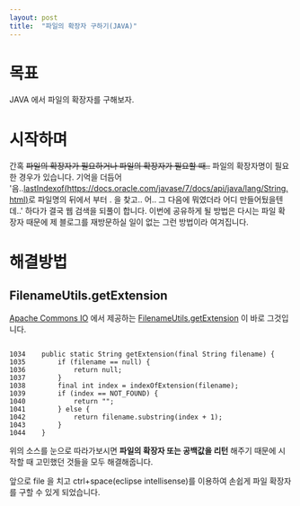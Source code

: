 ```yaml
---
layout: post
title:  "파일의 확장자 구하기(JAVA)"
---
```

# 목표
JAVA 에서 파일의 확장자를 구해보자.

# 시작하며
간혹 ~~파일의 확장자가 필요하거나 파일의 확장자가 필요할 때..~~ 파일의 확장자명이 필요한 경우가 있습니다.
기억을 더듬어 '음..[lastIndexof(https://docs.oracle.com/javase/7/docs/api/java/lang/String.html)]()로 파일명의 뒤에서 부터 . 을 찾고.. 어.. 그 다음에 뭐였더라 어디 만들어뒀을텐데..' 하다가 결국 웹 검색을 되풀이 합니다.
이번에 공유하게 될 방법은 다시는 파일 확장자 때문에 제 블로그를 재방문하실 일이 없는 그런 방법이라 여겨집니다.

# 해결방법

## FilenameUtils.getExtension

[Apache Commons IO](https://commons.apache.org/proper/commons-io/) 에서 제공하는 [FilenameUtils.getExtension](http://commons.apache.org/proper/commons-io/javadocs/api-2.5/src-html/org/apache/commons/io/FilenameUtils.html#line.1034) 이 바로 그것입니다.


```

1034    public static String getExtension(final String filename) {
1035        if (filename == null) {
1036            return null;
1037        }
1038        final int index = indexOfExtension(filename);
1039        if (index == NOT_FOUND) {
1040            return "";
1041        } else {
1042            return filename.substring(index + 1);
1043        }
1044    }

```

위의 소스를 눈으로 따라가보시면 **파일의 확장자 또는 공백값을 리턴** 해주기 때문에 시작할 때 고민했던 것들을 모두 해결해줍니다.

앞으로 file 을 치고 ctrl+space(eclipse intellisense)를 이용하여 손쉽게 파일 확장자를 구할 수 있게 되었습니다.
